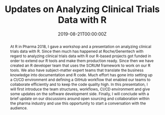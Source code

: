 ---
title: 'Updates on Analyzing Clinical Trials Data with R'
authors:
- Adrian Waddell
date: '2019-08-21T00:00:00Z'

# Schedule page publish date (NOT proceeding's date).
publishDate: '20001-01-01T00:00:00Z'

# proceeding type.
# Legend: 0 = Uncategorized; 1 = Talk, 2 = Keynote, 3 = Workshop
# To add more update publications_types.toml and en.yaml
publication_types: ['1']
publication_type_description: Talk

# proceeding name and optional abbreviated proceeding name.
publication: Presented at 2019 Conference
publication_short: Presented at 2019 Conference

abstract: At R in Pharma 2018, I gave a workshop and a presentation on analyzing clinical trials data with R. Since then much has happened at Roche/Genentech with regard to analyzing clinical trials data with R our R-based projects got funded in order to extend our R tools and make them production ready. Since then we have created an R developer team that uses the SCRUM framework to work on our R tools. We also have subject-matter expert teams that translate the business knowledge into documentation and R code. Much effort has gone into setting up a CI/CD environment and defining a GitHub workflow that enabled our teams to collaborate efficiently and to keep the code quality high. In this presentation, I will first introduce the team structures, workflows, CI/CD environment and give some updates on the software development side. Finally, I will conclude with a brief update on our discussions around open sourcing and collaboration within the pharma industry and use this opportunity to start a conversation with the audience.

tags:
- Rstudio
featured: false

links:
url_slides: ''
url_video: ''

---